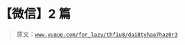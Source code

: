 # 【微信】2 篇

> 原文：[`www.yuque.com/for_lazy/thfiu8/dai8tyhaa7haz0r3`](https://www.yuque.com/for_lazy/thfiu8/dai8tyhaa7haz0r3)

